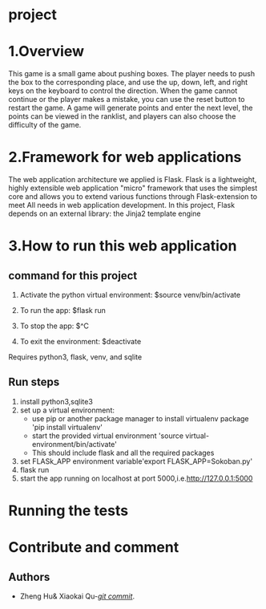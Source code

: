# project

# 1.Overview
This game is a small game about pushing boxes. The player needs to push the box to the corresponding place, and use the up, down, left, and right keys on the keyboard to control the direction. When the game cannot continue or the player makes a mistake, you can use the reset button to restart the game. A game will generate points and enter the next level, the points can be viewed in the ranklist, and players can also choose the difficulty of the game.


# 2.Framework for web applications
The web application architecture we applied is Flask. Flask is a lightweight, highly extensible web application "micro" framework that uses the simplest core and allows you to extend various functions through Flask-extension to meet All needs in web application development. In this project, Flask depends on an external library: the Jinja2 template engine

# 3.How to run this web application
## command for this project
1. Activate the python virtual environment: $source venv/bin/activate

2. To run the app: $flask run

3. To stop the app: $^C

4. To exit the environment: $deactivate

Requires python3, flask, venv, and sqlite
## Run steps
1. install python3,sqlite3
2. set up a virtual environment:
    + use pip or another package manager to install virtualenv package 'pip install virtualenv'
    + start the provided virtual environment 'source virtual-environment/bin/activate'
    + This should include flask and all the required packages
3. set FLASk_APP environment variable'export FLASK_APP=Sokoban.py'
4. flask run
5. start the app running on localhost at port 5000,i.e.http://127.0.0.1:5000




# Running the tests

# Contribute and comment
## Authors 
* Zheng Hu& Xiaokai Qu-*[git commit](https://github.com/Charlie-Hu/project2/blob/main/commit.txt)*.
